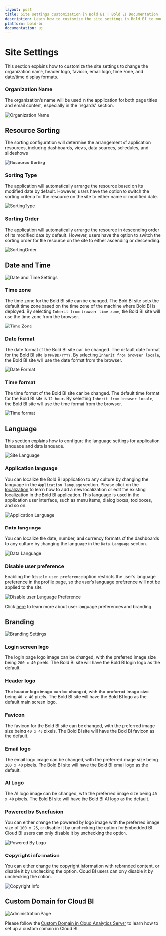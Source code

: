 ```yaml
---
layout: post
title: Site settings customization in Bold BI | Bold BI Documentation
description: Learn how to customize the site settings in Bold BI to modify the organization name, header logo, favicon, email logo, time zone, and date/time display formats.
platform: bold-bi
documentation: ug
---
```


# Site Settings

This section explains how to customize the site settings to change the organization name, header logo, favicon, email logo, time zone, and date/time display formats.

### Organization Name
The organization's name will be used in the application for both page titles and email content, especially in the 'regards' section.

![Organization Name](/static/assets/images/organization-name.png)

## Resource Sorting
The sorting configuration will determine the arrangement of application resources, including dashboards, views, data sources, schedules, and slideshows

![Resource Sorting](/static/assets/images/resource-sorting.png)

### Sorting Type
The application will automatically arrange the resource based on its modified date by default. However, users have the option to switch the sorting criteria for the resource on the site to either name or modified date.

![SortingType](/static/assets/images/resource-type.png)

### Sorting Order
The application will automatically arrange the resource in descending order of its modified date by default. However, users have the option to switch the sorting order for the resource on the site to either ascending or descending.

![SortingOrder](/static/assets/images/resource-order.png)

## Date and Time

![Date and Time Settings](/static/assets/images/date-and-time-settings.png#width=55%)

### Time zone
The time zone for the Bold BI site can be changed. The Bold BI site sets the default time zone based on the time zone of the machine where Bold BI is deployed. By selecting `Inherit from browser time zone`, the Bold BI site will use the time zone from the browser.

![Time Zone](/static/assets/images/time-zone.png#width=50%)

### Date format
The date format of the Bold BI site can be changed. The default date format for the Bold BI site is `MM/DD/YYYY`. By selecting `Inherit from browser locale`, the Bold BI site will use the date format from the browser.

![Date Format](/static/assets/images/date-format.png#width=50%)

### Time format
The time format of the Bold BI site can be changed. The default time format for the Bold BI site is `12 hour`. By selecting `Inherit from browser locale`, the Bold BI site will use the time format from the browser.

![Time format](/static/assets/images/time-format.png#width=50%)

## Language

This section explains how to configure the language settings for application language and data language.

![Site Language](/static/assets/images/site-language.png)

### Application language
You can localize the Bold BI application to any culture by changing the language in the `Application language` section. Please click on the [localization](/localization/) to learn how to add a new localization or edit the existing localization in the Bold BI application. This language is used in the application user interface, such as menu items, dialog boxes, toolboxes, and so on.

![Application Language](/static/assets/images/site-application-language.png)

### Data language

You can localize the date, number, and currency formats of the dashboards to any culture by changing the language in the `Data Language` section.

![Data Language](/static/assets/white-label/images/white-label-data-language.png)

### Disable user preference

Enabling the `Disable user preference` option restricts the user’s language preference in the profile page, so the user’s language preference will not be applied to the site.

 ![Disable user Language Preference](/static/assets/images/disable-user-language.png)

Click [here](/managing-resources/user-profile/#language-settings) to learn more about user language preferences and branding.

## Branding

![Branding Settings](/static/assets/images/branding-settings.png#width=55%)

### Login screen logo
The login page logo image can be changed, with the preferred image size being `200 x 40` pixels. The Bold BI site will have the Bold BI login logo as the default.

### Header logo
The header logo image can be changed, with the preferred image size being `40 x 40` pixels. The Bold BI site will have the Bold BI logo as the default main screen logo.
		
### Favicon
The favicon for the Bold BI site can be changed, with the preferred image size being `40 x 40` pixels. The Bold BI site will have the Bold BI favicon as the default.

### Email logo
The email logo image can be changed, with the preferred image size being `200 x 40` pixels. The Bold BI site will have the Bold BI email logo as the default.

### AI Logo
The AI logo image can be changed, with the preferred image size being `40 x 40` pixels. The Bold BI site will have the Bold BI AI logo as the default.

### Powered by Syncfusion
You can either change the powered by logo image with the preferred image size of `100 x 25`, or disable it by unchecking the option for Embedded BI. Cloud BI users can only disable it by unchecking the option.

![Powered By Logo](/static/assets/images/powered-by-logo.png)

### Copyright information
You can either change the copyright information with rebranded content, or disable it by unchecking the option. Cloud BI users can only disable it by unchecking the option.

![Copyright Info](/static/assets/images/copyright-info.png)

## Custom Domain for Cloud BI

![Administration Page](/static/assets/site-administration/images/administration-page.png)

Please follow the [Custom Domain in Cloud Analytics Server](/site-administration/custom-domain-in-cloud-bi/) to learn how to set up a custom domain in Cloud BI.